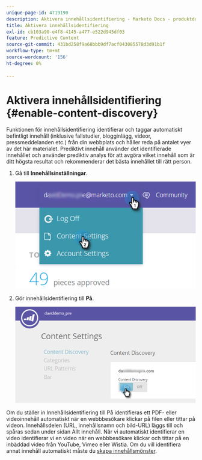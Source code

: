 ```yaml
---
unique-page-id: 4719190
description: Aktivera innehållsidentifiering - Marketo Docs - produktdokumentation
title: Aktivera innehållsidentifiering
exl-id: cb103a90-e4f8-4145-a477-e522d945df03
feature: Predictive Content
source-git-commit: 431bd258f9a68bbb9df7acf043085578d3d91b1f
workflow-type: tm+mt
source-wordcount: '156'
ht-degree: 0%

---
```


# Aktivera innehållsidentifiering {#enable-content-discovery}

Funktionen för innehållsidentifiering identifierar och taggar automatiskt befintligt innehåll (inklusive fallstudier, blogginlägg, videor, pressmeddelanden etc.) från din webbplats och håller reda på antalet vyer av det här materialet.  Prediktivt innehåll använder det identifierade innehållet och använder prediktiv analys för att avgöra vilket innehåll som är ditt högsta resultat och rekommenderar det bästa innehållet till rätt person.

1. Gå till **Innehållsinställningar**.

   ![](assets/settings-dropdown-hand.png)

1. Gör innehållsidentifiering till **På**.

   ![](assets/content-discovery-on-hand.png)

Om du ställer in Innehållsidentifiering till På identifieras ett PDF- eller videoinnehåll automatiskt när en webbbesökare klickar på filen eller tittar på videon. Innehållsdelen (URL, innehållsnamn och bild-URL) läggs till och spåras sedan under sidan Allt innehåll. När vi automatiskt identifierar en video identifierar vi en video när en webbbesökare klickar och tittar på en inbäddad video från YouTube, Vimeo eller Wistia. Om du vill identifiera annat innehåll automatiskt måste du [skapa innehållsmönster](/help/marketo/product-docs/predictive-content/getting-started/create-content-patterns.md).
